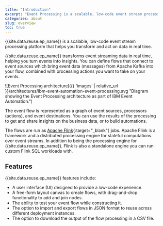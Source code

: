 ```yaml
---
title: "Introduction"
excerpt: "Event Processing is a scalable, low-code event stream processing platform that helps you transform data and act on it in near-real time."
categories: about
slug: overview
toc: true
---
```



{{site.data.reuse.ep_name}} is a scalable, low-code event stream processing platform that helps you transform and act on data in real time.

{{site.data.reuse.ep_name}} transforms event streaming data in real time, helping you turn events into insights. You can define flows that connect to event sources which bring event data (messages) from Apache Kafka into your flow, combined with processing actions you want to take on your events.

![Event Processing architecture]({{ 'images' | relative_url }}/architectures/ibm-event-automation-event-processing.svg "Diagram showing the Event Processing architecture as part of IBM Event Automation.")

The event flow is represented as a graph of event sources, processors (actions), and event destinations. You can use the results of the processing to get and share insights on the business data, or to build automations.

The flows are run as [Apache Flink](https://flink.apache.org/){:target="_blank"} jobs. Apache Flink is a framework and a distributed processing engine for stateful computations over event streams. In addition to being the processing engine for {{site.data.reuse.ep_name}}, Flink is also a standalone engine you can run custom Flink SQL workloads with.

## Features

{{site.data.reuse.ep_name}} features include:

- A user interface (UI) designed to provide a low-code experience.
- A free-form layout canvas to create flows, with drag-and-drop functionality to add and join nodes.
- The ability to test your event flow while constructing it.
- The option to import and export flows in JSON format to reuse across different deployment instances.
- The option to download the output of the flow processing in a CSV file.

